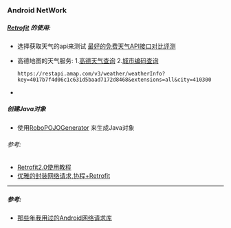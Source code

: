 ### Android NetWork



##### [Retrofit](https://square.github.io/retrofit/) 的使用:

* 选择获取天气的api来测试 [最好的免费天气API接口对比评测](https://segmentfault.com/a/1190000041210520) 

* 高德地图的天气服务: 1.[高德天气查询](https://lbs.amap.com/api/webservice/guide/api/weatherinfo/) 2.[城市编码查询](https://lbs.amap.com/api/webservice/download) 

  ```
  https://restapi.amap.com/v3/weather/weatherInfo?key=4017b7f4d06c1c631d5baad7172d8468&extensions=all&city=410300
  ```

* 



##### 创建Java对象

* 使用[RoboPOJOGenerator](https://plugins.jetbrains.com/plugin/8634-robopojogenerator) 来生成Java对象



###### 参考:

* [Retrofit2.0使用教程](https://juejin.cn/post/6844903751438827527) 
* [优雅的封装网络请求,协程+Retrofit](https://juejin.cn/post/6959115482511343647) 











-----



##### 参考:

* [那些年我用过的Android网络请求库](https://blog.51cto.com/u_15060510/2641038) 
